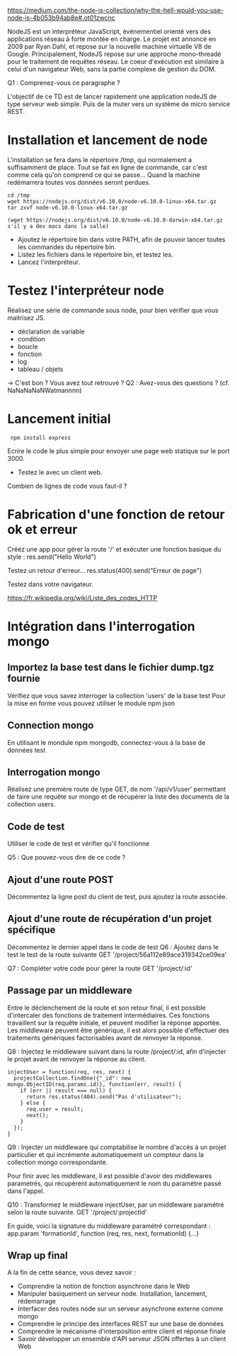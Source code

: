 https://medium.com/the-node-js-collection/why-the-hell-would-you-use-node-js-4b053b94ab8e#.ot01zwcnc

NodeJS est un interpréteur JavaScript, événementiel orienté vers des applications réseau à forte montée en charge. Le projet est annoncé en 2009 par Ryan Dahl, et repose sur la nouvelle machine virtuelle V8 de Google. Principalement, NodeJS repose sur une approche mono-threadé pour le traitement de requêtes réseau. Le coeur d'exécution est similaire à celui d'un navigateur Web, sans la partie complexe de gestion du DOM.

Q1 : Comprenez-vous ce paragraphe ?

L'objectif de ce TD est de lancer rapidement une application nodeJS de type serveur web simple. Puis de la muter vers un système de micro service REST.

# Installation et lancement de node
L'installation se fera dans le répertoire /tmp, qui normalement a suffisamment de place. Tout se fait en ligne de commande, car c'est comme cela qu'on comprend ce qui se passe...
Quand la machine redémarrera toutes vos données seront perdues.

    cd /tmp
    wget https://nodejs.org/dist/v6.10.0/node-v6.10.0-linux-x64.tar.gz
    tar zxvf node-v6.10.0-linux-x64.tar.gz

    (wget https://nodejs.org/dist/v6.10.0/node-v6.10.0-darwin-x64.tar.gz s'il y a des macs dans la salle)

- Ajoutez le répertoire bin dans votre PATH, afin de pouvoir lancer toutes les commandes du répertoire bin.
- Listez les fichiers dans le répertoire bin, et testez les.
- Lancez l'interpréteur.

# Testez l'interpréteur node
Réalisez une série de commande sous node, pour bien vérifier que vous maitrisez JS.
- déclaration de variable
- condition
- boucle
- fonction
- log
- tableau / objets

-> C'est bon ? Vous avez tout retrouvé ?
Q2 : Avez-vous des questions ? (cf. NaNaNaNaNWatmannnn)

# Lancement initial

     npm install express

Ecrire le code le plus simple pour envoyer une page web statique sur le port 3000.
- Testez le avec un client web.

Combien de lignes de code vous faut-il ?

# Fabrication d'une fonction de retour ok et erreur
Crééz une app pour gérer la route '/' et exécuter une fonction basique du style : res.send("Hello World")

Testez un retour d'erreur...
res.status(400).send("Erreur de page")

Testez dans votre navigateur.

https://fr.wikipedia.org/wiki/Liste_des_codes_HTTP

# Intégration dans l'interrogation mongo
## Importez la base test dans le fichier dump.tgz fournie
Vérifiez que vous savez interroger la collection 'users' de la base test
Pour la mise en forme vous pouvez utiliser le module npm json

## Connection mongo
En utilisant le mondule npm mongodb, connectez-vous à la base de données test

## Interrogation mongo
Réalisez une première route de type GET, de nom '/api/v1/user' permettant de faire une requête sur mongo et de récupérer la liste des documents de la collection users.

## Code de test
Utiliser le code de test et vérifier qu'il fonctionne

Q5 : Que pouvez-vous dire de ce code ?

## Ajout d'une route POST
Décommentez la ligne post du client de test, puis ajoutez la route associée.

## Ajout d'une route de récupération d'un projet spécifique
Décommentez le dernier appel dans le code de test
Q6 : Ajoutez dans le test le test de la route suivante
GET '/project/56a112e89ace319342ce09ea'

Q7 : Compléter votre code pour gérer la route
GET '/project/:id'

## Passage par un middleware
Entre le déclenchement de la route et son retour final, il est possible d'intercaler des fonctions de traitement intermédiaires. Ces fonctions travaillent sur la requête initiale, et peuvent modifier la réponse apportée. Les middleware peuvent être générique, il est alors possible d'effectuer des traitements génériques factorisables avant de renvoyer la réponse.

Q8 : Injectez le middleware suivant dans la route /project/:id, afin d'injecter le projet avant de renvoyer la réponse au client.

    injectUser = function(req, res, next) {
      projectCollection.findOne({"_id": new mongo.ObjectID(req.params.id)}, function(err, result) {
        if (err || result === null) {
          return res.status(404).send("Pas d'utilisateur");
        } else {
          req.user = result;
          next();
        }
      });
    }

Q9 : Injecter un middleware qui comptabilise le nombre d'accès à un projet particulier et qui incrémente automatiquement un compteur dans la collection mongo correspondante.

Pour finir avec les middleware, il est possible d'avoir des middlewares parametrés, qui récupèrent automatiquement le nom du paramètre passé dans l'appel.

Q10 : Transformez le middleware injectUser, par un middleware paramétré selon la route suivante.
GET '/project/:projectId'

En guide, voici la signature du middleware paramétré correspondant :
app.param 'formationId', function (req, res, next, formationId) {...}

## Wrap up final
A la fin de cette séance, vous devez savoir :
- Comprendre la notion de fonction asynchrone dans le Web
- Manipuler basiquement un serveur node. Installation, lancement, rédemarrage
- Interfacer des routes node sur un serveur asynchrone externe comme mongo
- Comprendre le principe des interfaces REST sur une base de données
- Comprendre le mécanisme d'interposition entre client et réponse finale
- Savoir développer un ensemble d'API serveur JSON offertes à un client Web
